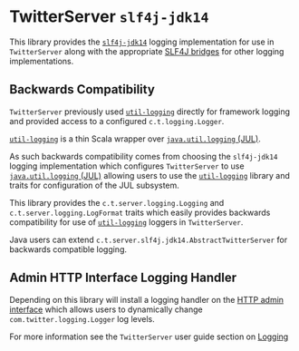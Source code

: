 TwitterServer `slf4j-jdk14`
===========================

This library provides the [`slf4j-jdk14`](https://www.slf4j.org/manual.html#swapping) logging 
implementation for use in `TwitterServer` along with the appropriate [SLF4J bridges](https://www.slf4j.org/legacy.html)
for other logging implementations.

Backwards Compatibility
-----------------------

`TwitterServer` previously used [`util-logging`](https://github.com/twitter/util/tree/develop/util-logging) 
directly for framework logging and provided access to a configured `c.t.logging.Logger`.

[`util-logging`](https://github.com/twitter/util/tree/develop/util-logging) is a thin Scala wrapper
over [`java.util.logging` (JUL)](https://docs.oracle.com/javase/7/docs/api/java/util/logging/package-summary.html).

As such backwards compatibility comes from choosing the `slf4j-jdk14` logging implementation which
configures `TwitterServer` to use [`java.util.logging` (JUL)](https://docs.oracle.com/javase/7/docs/api/java/util/logging/package-summary.html)
allowing users to use the [`util-logging`](https://github.com/twitter/util/tree/develop/util-logging) 
library and traits for configuration of the JUL subsystem. 
 
This library provides the `c.t.server.logging.Logging` and `c.t.server.logging.LogFormat` traits 
which easily provides backwards compatibility for use of [`util-logging`](https://github.com/twitter/util/tree/develop/util-logging) 
loggers in `TwitterServer`.

Java users can extend `c.t.server.slf4j.jdk14.AbstractTwitterServer` for backwards compatible 
logging.

Admin HTTP Interface Logging Handler
------------------------------------

Depending on this library will install a logging handler on the [HTTP admin interface](https://twitter.github.io/twitter-server/Admin.html#admin-interface)
which allows users to dynamically change `com.twitter.logging.Logger` log levels.

For more information see the `TwitterServer` user guide section on [Logging](https://twitter.github.io/twitter-server/Features.html#logging)
